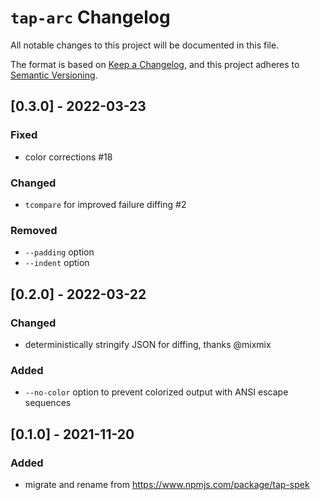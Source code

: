 # `tap-arc` Changelog

All notable changes to this project will be documented in this file.

The format is based on [Keep a Changelog](https://keepachangelog.com/en/1.0.0/), and this project adheres to [Semantic Versioning](https://semver.org/spec/v2.0.0.html).

<!-- ## [Unreleased] -->

## [0.3.0] - 2022-03-23

### Fixed

- color corrections #18

### Changed

- `tcompare` for improved failure diffing #2

### Removed

- `--padding` option
- `--indent` option

## [0.2.0] - 2022-03-22

### Changed

- deterministically stringify JSON for diffing, thanks @mixmix

### Added

- `--no-color` option to prevent colorized output with ANSI escape sequences

## [0.1.0] - 2021-11-20

### Added

- migrate and rename from https://www.npmjs.com/package/tap-spek
